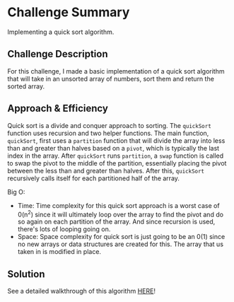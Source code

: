 # Challenge Summary
Implementing a quick sort algorithm.

## Challenge Description
For this challenge, I made a basic implementation of a quick sort algorithm that will take in an unsorted array of numbers, sort them and return the sorted array. 

## Approach & Efficiency
Quick sort is a divide and conquer approach to sorting. The `quickSort` function uses recursion and two helper functions. The main function, `quickSort`, first uses a `partition` function that will divide the array into less than and greater than halves based on a `pivot`, which is typically the last index in the array. After `quickSort` runs `partition`, a `swap` function is called to swap the pivot to the middle of the partition, essentially placing the pivot between the less than and greater than halves. After this, `quickSort` recursively calls itself for each partitioned half of the array. 

Big O: 
  - Time: Time complexity for this quick sort approach is a worst case of 0(n<sup>2</sup>) since it will ultimately loop over the array to find the pivot and do so again on each partition of the array. And since recursion is used, there's lots of looping going on.
  - Space: Space complexity for quick sort is just going to be an 0(1) since no new arrays or data structures are created for this. The array that us taken in is modified in place.

## Solution
See a detailed walkthrough of this algorithm [HERE](BLOG.md)!